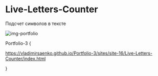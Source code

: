 # Live-Letters-Counter

 Подсчет символов в тексте

![img-portfolio](https://user-images.githubusercontent.com/56477695/115142451-78d23c00-a04a-11eb-9e18-ce01fc3c2d0a.png)

Portfolio-3 {

https://vladimirsaenko.github.io/Portfolio-3/sites/site-16/Live-Letters-Counter/index.html

}
